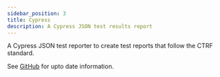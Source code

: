 ```yaml
---
sidebar_position: 3
title: Cypress
description: A Cypress JSON test results report
---
```


A Cypress JSON test reporter to create test reports that follow the CTRF standard.

See [GitHub](https://github.com/ctrf-io/cypress-ctrf-json-reporter) for upto date information.
